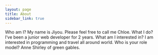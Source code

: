 ```yaml
---
layout: page
title: About
sidebar_link: true
---
```


<p class="message">
  Who am I? My name is Jiyou. Please feel free to call me Chloe. 
  What I do? I’ve been a junior web developer for 2 years.
  What am I interested in? I am interested in programming and travel all around world.
  Who is your role model? Anne Shirley of green gables.
</p>

